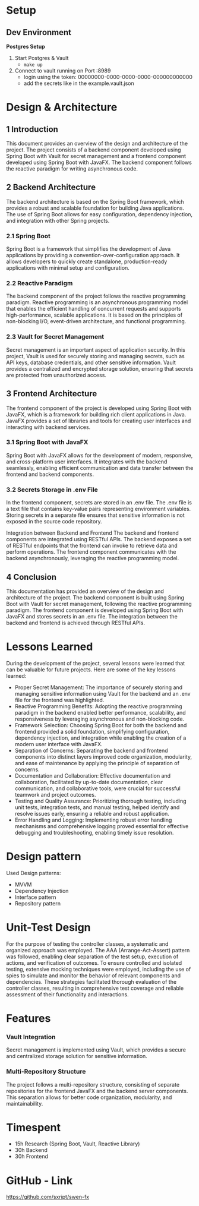 # Setup
## Dev Environment
**Postgres Setup**
1. Start Postgres & Vault
   - `make up`
2. Connect to vault running on Port :8989
   - login using the token: 00000000-0000-0000-0000-000000000000
   - add the secrets like in the example.vault.json

# Design & Architecture

## 1 Introduction
This document provides an overview of the design and architecture of the project. The project consists of a backend component developed using Spring Boot with Vault for secret management and a frontend component developed using Spring Boot with JavaFX. The backend component follows the reactive paradigm for writing asynchronous code.

## 2 Backend Architecture
The backend architecture is based on the Spring Boot framework, which provides a robust and scalable foundation for building Java applications. The use of Spring Boot allows for easy configuration, dependency injection, and integration with other Spring projects.

### 2.1 Spring Boot

Spring Boot is a framework that simplifies the development of Java applications by providing a convention-over-configuration approach. It allows developers to quickly create standalone, production-ready applications with minimal setup and configuration.

### 2.2 Reactive Paradigm

The backend component of the project follows the reactive programming paradigm. Reactive programming is an asynchronous programming model that enables the efficient handling of concurrent requests and supports high-performance, scalable applications. It is based on the principles of non-blocking I/O, event-driven architecture, and functional programming.

### 2.3 Vault for Secret Management

Secret management is an important aspect of application security. In this project, Vault is used for securely storing and managing secrets, such as API keys, database credentials, and other sensitive information. Vault provides a centralized and encrypted storage solution, ensuring that secrets are protected from unauthorized access.

## 3 Frontend Architecture
The frontend component of the project is developed using Spring Boot with JavaFX, which is a framework for building rich client applications in Java. JavaFX provides a set of libraries and tools for creating user interfaces and interacting with backend services.

### 3.1 Spring Boot with JavaFX

Spring Boot with JavaFX allows for the development of modern, responsive, and cross-platform user interfaces. It integrates with the backend seamlessly, enabling efficient communication and data transfer between the frontend and backend components.

### 3.2 Secrets Storage in .env File

In the frontend component, secrets are stored in an .env file. The .env file is a text file that contains key-value pairs representing environment variables. Storing secrets in a separate file ensures that sensitive information is not exposed in the source code repository.

Integration between Backend and Frontend
The backend and frontend components are integrated using RESTful APIs. The backend exposes a set of RESTful endpoints that the frontend can invoke to retrieve data and perform operations. The frontend component communicates with the backend asynchronously, leveraging the reactive programming model.

## 4 Conclusion
This documentation has provided an overview of the design and architecture of the project. The backend component is built using Spring Boot with Vault for secret management, following the reactive programming paradigm. The frontend component is developed using Spring Boot with JavaFX and stores secrets in an .env file. The integration between the backend and frontend is achieved through RESTful APIs.

# Lessons Learned

During the development of the project, several lessons were learned that can be valuable for future projects. Here are some of the key lessons learned:
- Proper Secret Management: The importance of securely storing and managing sensitive information using Vault for the backend and an .env file for the frontend was highlighted.
- Reactive Programming Benefits: Adopting the reactive programming paradigm in the backend enabled better performance, scalability, and responsiveness by leveraging asynchronous and non-blocking code.
- Framework Selection: Choosing Spring Boot for both the backend and frontend provided a solid foundation, simplifying configuration, dependency injection, and integration while enabling the creation of a modern user interface with JavaFX.
- Separation of Concerns: Separating the backend and frontend components into distinct layers improved code organization, modularity, and ease of maintenance by applying the principle of separation of concerns.
- Documentation and Collaboration: Effective documentation and collaboration, facilitated by up-to-date documentation, clear communication, and collaborative tools, were crucial for successful teamwork and project outcomes.
- Testing and Quality Assurance: Prioritizing thorough testing, including unit tests, integration tests, and manual testing, helped identify and resolve issues early, ensuring a reliable and robust application.
- Error Handling and Logging: Implementing robust error handling mechanisms and comprehensive logging proved essential for effective debugging and troubleshooting, enabling timely issue resolution.

# Design pattern
Used Design patterns: 
- MVVM 
- Dependency Injection
- Interface pattern
- Repository pattern

# Unit-Test Design
For the purpose of testing the controller classes, a systematic and organized approach was employed. The AAA (Arrange-Act-Assert) pattern was followed, enabling clear separation of the test setup, execution of actions, and verification of outcomes. To ensure controlled and isolated testing, extensive mocking techniques were employed, including the use of spies to simulate and monitor the behavior of relevant components and dependencies. These strategies facilitated thorough evaluation of the controller classes, resulting in comprehensive test coverage and reliable assessment of their functionality and interactions.

# Features
### Vault Integration
Secret management is implemented using Vault, which provides a secure and centralized storage solution for sensitive information.

### Multi-Repository Structure
The project follows a multi-repository structure, consisting of separate repositories for the frontend JavaFX and the backend server components. This separation allows for better code organization, modularity, and maintainability.

# Timespent
- 15h Research (Spring Boot, Vault, Reactive Library)
- 30h Backend
- 30h Frontend

# GitHub - Link
https://github.com/sxript/swen-fx
